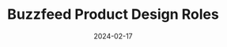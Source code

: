 ---
title: 'Buzzfeed Product Design Roles'
link: https://github.com/buzzfeed/design/blob/master/product-design-roles.md#product_design_manager
description: A public collection of BuzzFeed Design career documentation.
tags: []
content-type: reference
date: 2024-02-17
---